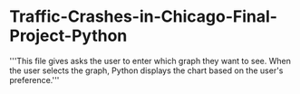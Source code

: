 # Traffic-Crashes-in-Chicago-Final-Project-Python

'''This file gives asks the user to enter which graph they want to see. When the user selects the graph, Python displays the chart based on the user's preference.'''

